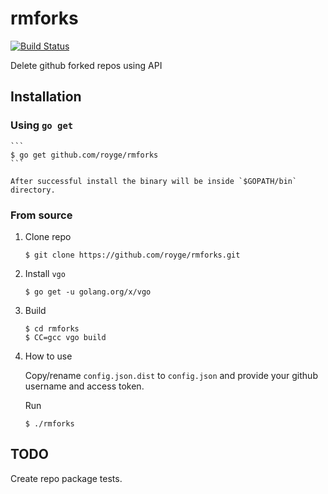 # rmforks

[![Build Status](https://travis-ci.org/royge/rmforks.svg?branch=master)](https://travis-ci.org/royge/rmforks)

Delete github forked repos using API

## Installation

### Using `go get`

    ```
    $ go get github.com/royge/rmforks
    ```

    After successful install the binary will be inside `$GOPATH/bin` directory.

### From source

1. Clone repo

    ```
    $ git clone https://github.com/royge/rmforks.git
    ```

1. Install `vgo`

    ```
    $ go get -u golang.org/x/vgo
    ```

1. Build

    ```
    $ cd rmforks
    $ CC=gcc vgo build
    ```

1. How to use

    Copy/rename ```config.json.dist``` to ```config.json``` and provide your github username and access token.

    Run

    ```
    $ ./rmforks
    ```

## TODO

Create repo package tests.
